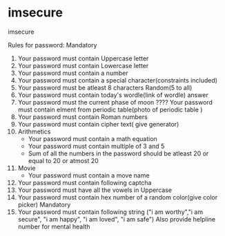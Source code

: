 # imsecure
 imsecure


Rules for password:
Mandatory 
1. Your password must contain Uppercase letter
2. Your password must contain Lowercase letter
3. Your password must contain a number
4. Your password must contain a special character(constraints included)
5. Your password must be atleast 8 characters
Random(5 to all)
6. Your password must contain today's wordle(link of wordle) answer
7. Your password must the current phase of moon ???? Your password must contain elment from periodic table(photo of periodic table )
8. Your password must contain Roman numbers
9. Your password must contain cipher text( give generator)
10. Arithmetics
    - Your password must contain a math equation
    - Your password must contain multiple of 3 and 5
    - Sum of all the numbers in the password should be atleast 20 or equal to 20 or atmost 20
11. Movie
    - Your password must contain a move name
12. Your password must contain following captcha
13. Your password must have all the vowels in Uppercase
14. Your password must contain hex number of a random color(give color picker)
Mandatory
15. Your password must contain following string ("i am worthy","i am secure", "i am happy", "i am loved", "i am safe")
Also provide helpline number for mental health

